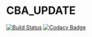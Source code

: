 # CBA_UPDATE
[![Build Status](https://travis-ci.org/Chaitra-Bhavya/CBA_UPDATE.svg?branch=master)](https://travis-ci.org/Chaitra-Bhavya/CBA_UPDATE)
[![Codacy Badge](https://api.codacy.com/project/badge/Grade/18086e49929c44b6b15143db44818394)](https://www.codacy.com/app/Chaitra-Bhavya/CBA_UPDATE?utm_source=github.com&amp;utm_medium=referral&amp;utm_content=Chaitra-Bhavya/CBA_UPDATE&amp;utm_campaign=Badge_Grade)

